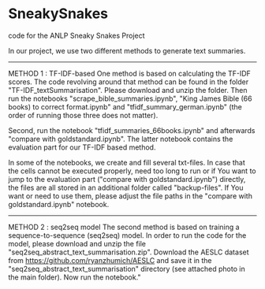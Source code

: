 # SneakySnakes
code for the ANLP Sneaky Snakes Project

In our project, we use two different methods to generate text summaries. 

*******************************
METHOD 1 : TF-IDF-based
One method is based on calculating the TF-IDF scores. The code revolving around that method can be found in the folder "TF-IDF_textSummarisation".
Please download and unzip the folder. Then run the notebooks 
"scrape_bible_summaries.ipynb",
"King James Bible (66 books) to correct format.ipynb" and
"tfidf_summary_german.ipynb"
(the order of running those three does not matter).

Second, run the notebook "tfidf_summaries_66books.ipynb" and afterwards "compare with goldstandard.ipynb".
The latter notebook contains the evaluation part for our TF-IDF based method. 

In some of the notebooks, we create and fill several txt-files. In case that the cells cannot be executed properly, need too long to run
or if You want to jump to the evaluation part ("compare with goldstandard.ipynb") directly, the files are all stored in an additional folder 
called "backup-files". If You want or need to use them, please adjust the file paths in the "compare with goldstandard.ipynb" notebook.


*******************************
METHOD 2 : seq2seq model
The second method is based on training a sequence-to-sequence (seq2seq) model. In order to run the code for the model, please
download and unzip the file "seq2seq_abstract_text_summarisation.zip". Download the AESLC dataset from https://github.com/ryanzhumich/AESLC and save it in the "seq2seq_abstract_text_summarisation" directory (see attached photo in the main folder). Now run the notebook."






